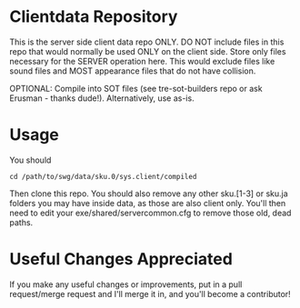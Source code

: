 # Clientdata Repository

This is the server side client data repo ONLY. DO NOT include files in this repo that would normally be used ONLY on the client side.  Store only files necessary for the SERVER operation here.  This would exclude files like sound files and MOST appearance files that do not have collision.

OPTIONAL: Compile into SOT files (see tre-sot-builders repo or ask Erusman - thanks dude!). Alternatively, use as-is.

# Usage

You should 

    cd /path/to/swg/data/sku.0/sys.client/compiled

Then clone this repo. You should also remove any other sku.[1-3] or sku.ja folders you may have inside data, as those are also client only. You'll then need to edit your exe/shared/servercommon.cfg to remove those old, dead paths.

# Useful Changes Appreciated

If you make any useful changes or improvements, put in a pull request/merge request and I'll merge it in, and you'll become a contributor!

